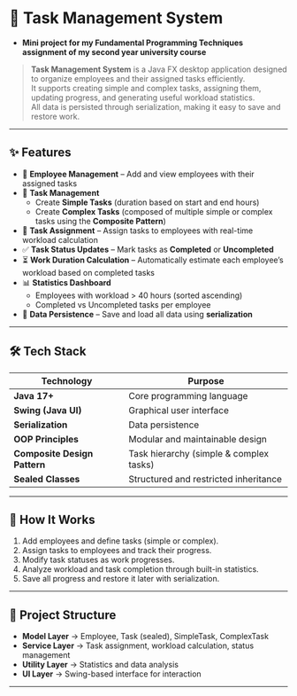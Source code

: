 # 📌 Task Management System  
-  **Mini project for my Fundamental Programming Techniques assignment of my second year university course**

> **Task Management System** is a Java FX desktop application designed to organize employees and their assigned tasks efficiently.  
> It supports creating simple and complex tasks, assigning them, updating progress, and generating useful workload statistics.  
> All data is persisted through serialization, making it easy to save and restore work.  

---

## ✨ Features  

- 👥 **Employee Management** – Add and view employees with their assigned tasks  
- 📝 **Task Management**  
  - Create **Simple Tasks** (duration based on start and end hours)  
  - Create **Complex Tasks** (composed of multiple simple or complex tasks using the **Composite Pattern**)  
- 📌 **Task Assignment** – Assign tasks to employees with real-time workload calculation  
- ✅ **Task Status Updates** – Mark tasks as **Completed** or **Uncompleted**  
- ⏳ **Work Duration Calculation** – Automatically estimate each employee’s workload based on completed tasks  
- 📊 **Statistics Dashboard**  
  - Employees with workload > 40 hours (sorted ascending)  
  - Completed vs Uncompleted tasks per employee  
- 💾 **Data Persistence** – Save and load all data using **serialization**  

---

## 🛠 Tech Stack  

| Technology | Purpose |
|------------|---------|
| **Java 17+** | Core programming language |
| **Swing (Java UI)** | Graphical user interface |
| **Serialization** | Data persistence |
| **OOP Principles** | Modular and maintainable design |
| **Composite Design Pattern** | Task hierarchy (simple & complex tasks) |
| **Sealed Classes** | Structured and restricted inheritance |

---

## 🚀 How It Works  

1. Add employees and define tasks (simple or complex).  
2. Assign tasks to employees and track their progress.  
3. Modify task statuses as work progresses.  
4. Analyze workload and task completion through built-in statistics.  
5. Save all progress and restore it later with serialization.  

---

## 📂 Project Structure  

- **Model Layer** → Employee, Task (sealed), SimpleTask, ComplexTask  
- **Service Layer** → Task assignment, workload calculation, status management  
- **Utility Layer** → Statistics and data analysis  
- **UI Layer** → Swing-based interface for interaction  

---
